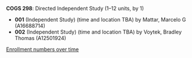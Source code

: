 **COGS 298**: Directed Independent Study (1–12 units, by 1)

- **001** (Independent Study) (time and location TBA) by Mattar, Marcelo G (A16688714)
- **002** (Independent Study) (time and location TBA) by Voytek, Bradley Thomas (A12501924)

[Enrollment numbers over time](./COGS298.tsv)
